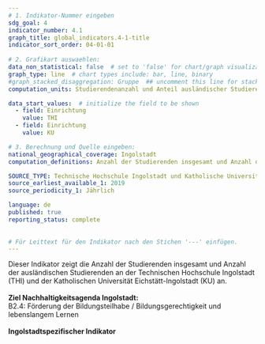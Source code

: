 ```yaml
---
# 1. Indikator-Nummer eingeben 
sdg_goal: 4 
indicator_number: 4.1
graph_title: global_indicators.4-1-title
indicator_sort_order: 04-01-01
 
# 2. Grafikart auswaehlen: 
data_non_statistical: false  # set to 'false' for chart/graph visualization 
graph_type: line  # chart types include: bar, line, binary 
#graph_stacked_disaggregation: Gruppe  ## uncomment this line for stacked bars. eplace 'Geschlecht' with the field of aggregation. 
computation_units: Studierendenanzahl und Anteil ausländischer Studierender

data_start_values:  # initialize the field to be shown  
  - field: Einrichtung 
    value: THI
  - field: Einrichtung 
    value: KU

# 3. Berechnung und Quelle eingeben: 
national_geographical_coverage: Ingolstadt 
computation_definitions: Anzahl der Studierenden insgesamt und Anzahl der ausländischen Studierenden an der Technischen Hochschule Ingolstadt (THI) und der Katholischen Universität Eichstätt-Ingolstadt (KU)

SOURCE_TYPE: Technische Hochschule Ingolstadt und Katholische Universität Eichstätt-Ingolstadt jeweils zum 1.12.  # data source  
source_earliest_available_1: 2019
source_periodicity_1: Jährlich

language: de   
published: true 
reporting_status: complete
 
 
# Für Leittext für den Indikator nach den Stichen '---' einfügen. 
---
```

Dieser Indikator zeigt die Anzahl der Studierenden insgesamt und Anzahl der ausländischen Studierenden an der Technischen Hochschule Ingolstadt (THI) und der Katholischen Universität Eichstätt-Ingolstadt (KU) an. <br>
<br>
<b>Ziel Nachhaltigkeitsagenda Ingolstadt:</b><br>
B2.4: Förderung der Bildungsteilhabe / Bildungsgerechtigkeit und lebenslangem Lernen<br>
<br>
<b>Ingolstadtspezifischer Indikator</b>
